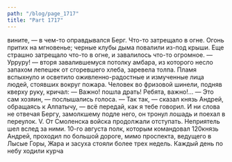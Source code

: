 ```yaml
---
path: "/blog/page_1717"
title: "Part 1717"
---
```


вините, — в чем-то оправдывался Берг.
Что-то затрещало в огне. Огонь притих на мгновенье; черные клубы дыма повалили из-под крыши. Еще страшно затрещало что-то в огне, и завалилось что-то огромное.
— Урруру! — вторя завалившемуся потолку амбара, из которого несло запахом лепешек от сгоревшего хлеба, заревела толпа. Пламя вспыхнуло и осветило оживленно-радостные и измученные лица людей, стоявших вокруг пожара.
Человек во фризовой шинели, подняв кверху руку, кричал:
— Важно! пошла драть! Ребята, важно!...
— Это сам хозяин, — послышались голоса.
— Так так, — сказал князь Андрей, обращаясь к Алпатычу, — всё передай, как я тебе говорил. И ни слова не отвечая Бергу, замолкшему подле него, он тронул лошадь и поехал в переулок.
V.
От Смоленска войска продолжали отступать. Неприятель шел вслед за ними. 10-го августа полк, которым командовал 120князь Андрей, проходил по большой дороге, мимо проспекта, ведущего в Лысые Горы, Жара и засуха стояли более трех недель. Каждый день по небу ходили курча
